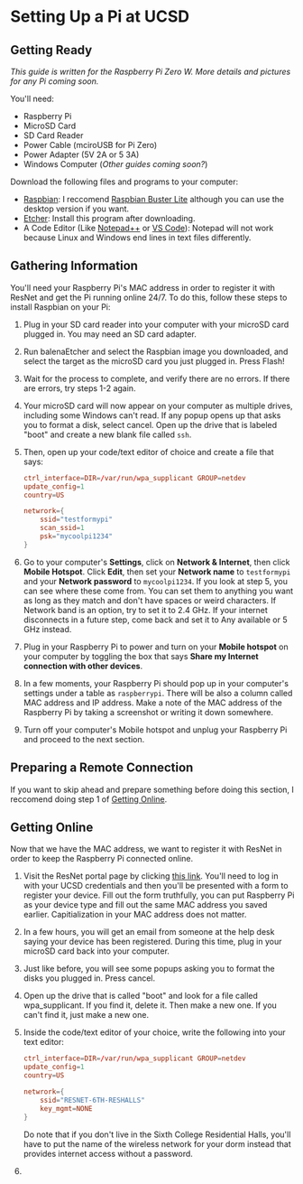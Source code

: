 # Setting Up a Pi at UCSD

## Getting Ready

*This guide is written for the Raspberry Pi Zero W. More details and pictures for any Pi coming soon.*

You'll need:

* Raspberry Pi
* MicroSD Card
* SD Card Reader
* Power Cable (mciroUSB for Pi Zero)
* Power Adapter (5V 2A or 5 3A)
* Windows Computer (*Other guides coming soon?*)

Download the following files and programs to your computer:

* [Raspbian](https://www.raspberrypi.org/downloads/raspbian/): I reccomend [Raspbian Buster Lite](https://downloads.raspberrypi.org/raspbian_lite_latest) although you can use the desktop version if you want.
* [Etcher](https://www.balena.io/etcher/): Install this program after downloading.
* A Code Editor (Like [Notepad++](https://notepad-plus-plus.org/) or [VS Code](https://code.visualstudio.com/)): Notepad will not work because Linux and Windows end lines in text files differently.

## Gathering Information

You'll need your Raspberry Pi's MAC address in order to register it with ResNet and get the Pi running online 24/7. To do this, follow these steps to install Raspbian on your Pi:

1. Plug in your SD card reader into your computer with your microSD card plugged in. You may need an SD card adapter.

2. Run balenaEtcher and select the Raspbian image you downloaded, and select the target as the microSD card you just plugged in. Press Flash!

3. Wait for the process to complete, and verify there are no errors. If there are errors, try steps 1-2 again.

4. Your microSD card will now appear on your computer as multiple drives, including some Windows can't read. If any popup opens up that asks you to format a disk, select cancel. Open up the drive that is labeled "boot" and create a new blank file called `ssh`.

5. Then, open up your code/text editor of choice and create a file that says:

    ```conf
    ctrl_interface=DIR=/var/run/wpa_supplicant GROUP=netdev
    update_config=1
    country=US

    netwrork={
        ssid="testformypi"
        scan_ssid=1
        psk="mycoolpi1234"
    }
    ```

6. Go to your computer's **Settings**, click on **Network & Internet**, then click **Mobile Hotspot**. Click **Edit**, then set your **Network name** to `testformypi` and your **Network password** to `mycoolpi1234`. If you look at step 5, you can see where these come from. You can set them to anything you want as long as they match and don't have spaces or weird characters. If Network band is an option, try to set it to 2.4 GHz. If your internet disconnects in a future step, come back and set it to Any available or 5 GHz instead.

7. Plug in your Raspberry Pi to power and turn on your **Mobile hotspot** on your computer by toggling the box that says **Share my Internet connection with other devices**.

8. In a few moments, your Raspberry Pi should pop up in your computer's settings under a table as `raspberrypi`. There will be also a column called MAC address and IP address. Make a note of the MAC address of the Raspberry Pi by taking a screenshot or writing it down somewhere.

9. Turn off your computer's Mobile hotspot and unplug your Raspberry Pi and proceed to the next section.

## Preparing a Remote Connection

If you want to skip ahead and prepare something before doing this section, I reccomend doing step 1 of [Getting Online](#Getting-Online).

## Getting Online

Now that we have the MAC address, we want to register it with ResNet in order to keep the Raspberry Pi connected online.

1. Visit the ResNet portal page by clicking [this link](https://wheatley.ucsd.edu/jump/resnet_reg_form/). You'll need to log in with your UCSD credentials and then you'll be presented with a form to register your device. Fill out the form truthfully, you can put Raspberry Pi as your device type and fill out the same MAC address you saved earlier. Capitialization in your MAC address does not matter.

2. In a few hours, you will get an email from someone at the help desk saying your device has been registered. During this time, plug in your microSD card back into your computer.

3. Just like before, you will see some popups asking you to format the disks you plugged in. Press cancel.

4. Open up the drive that is called "boot" and look for a file called wpa_supplicant. If you find it, delete it. Then make a new one. If you can't find it, just make a new one.

5. Inside the code/text editor of your choice, write the following into your text editor:

    ```conf
    ctrl_interface=DIR=/var/run/wpa_supplicant GROUP=netdev
    update_config=1
    country=US

    netwrork={
        ssid="RESNET-6TH-RESHALLS"
        key_mgmt=NONE
    }
    ```

    Do note that if you don't live in the Sixth College Residential Halls, you'll have to put the name of the wireless network for your dorm instead that provides internet access without a password.

6. 
